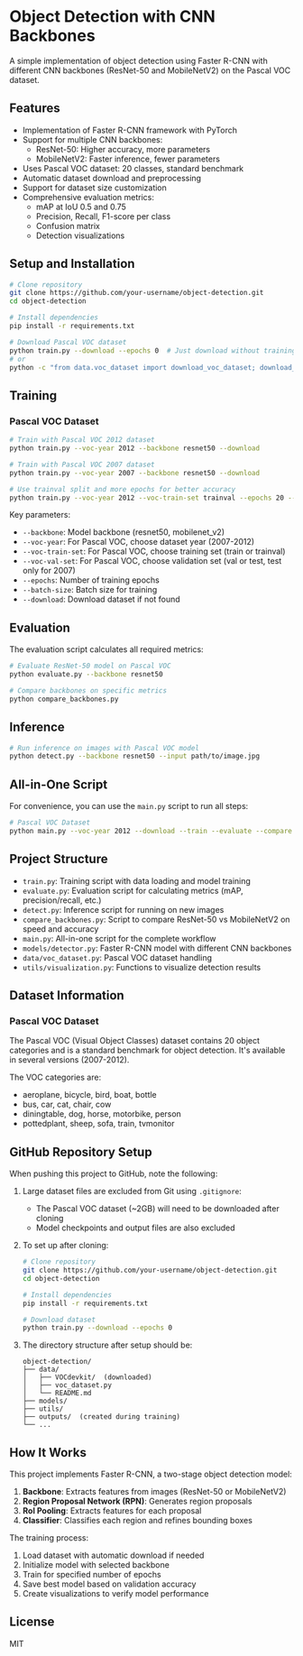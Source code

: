 # Object Detection with CNN Backbones

A simple implementation of object detection using Faster R-CNN with different CNN backbones (ResNet-50 and MobileNetV2) on the Pascal VOC dataset.

## Features

- Implementation of Faster R-CNN framework with PyTorch
- Support for multiple CNN backbones:
  - ResNet-50: Higher accuracy, more parameters
  - MobileNetV2: Faster inference, fewer parameters
- Uses Pascal VOC dataset: 20 classes, standard benchmark
- Automatic dataset download and preprocessing
- Support for dataset size customization
- Comprehensive evaluation metrics:
  - mAP at IoU 0.5 and 0.75
  - Precision, Recall, F1-score per class
  - Confusion matrix
  - Detection visualizations

## Setup and Installation

```bash
# Clone repository
git clone https://github.com/your-username/object-detection.git
cd object-detection

# Install dependencies
pip install -r requirements.txt

# Download Pascal VOC dataset
python train.py --download --epochs 0  # Just download without training
# or
python -c "from data.voc_dataset import download_voc_dataset; download_voc_dataset('./data', '2012')"
```

## Training

### Pascal VOC Dataset

```bash
# Train with Pascal VOC 2012 dataset
python train.py --voc-year 2012 --backbone resnet50 --download

# Train with Pascal VOC 2007 dataset
python train.py --voc-year 2007 --backbone resnet50 --download

# Use trainval split and more epochs for better accuracy
python train.py --voc-year 2012 --voc-train-set trainval --epochs 20 --backbone resnet50 --download
```

Key parameters:
- `--backbone`: Model backbone (resnet50, mobilenet_v2)
- `--voc-year`: For Pascal VOC, choose dataset year (2007-2012)
- `--voc-train-set`: For Pascal VOC, choose training set (train or trainval)
- `--voc-val-set`: For Pascal VOC, choose validation set (val or test, test only for 2007)
- `--epochs`: Number of training epochs
- `--batch-size`: Batch size for training
- `--download`: Download dataset if not found
<!-- - `--max-samples` : Limit the number of training images (optional, for faster experimentation) -->


## Evaluation

The evaluation script calculates all required metrics:

```bash
# Evaluate ResNet-50 model on Pascal VOC
python evaluate.py --backbone resnet50

# Compare backbones on specific metrics
python compare_backbones.py
```

## Inference

```bash
# Run inference on images with Pascal VOC model
python detect.py --backbone resnet50 --input path/to/image.jpg
```

## All-in-One Script

For convenience, you can use the `main.py` script to run all steps:

```bash
# Pascal VOC Dataset
python main.py --voc-year 2012 --download --train --evaluate --compare
```

## Project Structure

- `train.py`: Training script with data loading and model training
- `evaluate.py`: Evaluation script for calculating metrics (mAP, precision/recall, etc.)
- `detect.py`: Inference script for running on new images
- `compare_backbones.py`: Script to compare ResNet-50 vs MobileNetV2 on speed and accuracy
- `main.py`: All-in-one script for the complete workflow
- `models/detector.py`: Faster R-CNN model with different CNN backbones
- `data/voc_dataset.py`: Pascal VOC dataset handling
- `utils/visualization.py`: Functions to visualize detection results

## Dataset Information

### Pascal VOC Dataset
The Pascal VOC (Visual Object Classes) dataset contains 20 object categories and is a standard benchmark for object detection. It's available in several versions (2007-2012).

The VOC categories are:
- aeroplane, bicycle, bird, boat, bottle
- bus, car, cat, chair, cow
- diningtable, dog, horse, motorbike, person
- pottedplant, sheep, sofa, train, tvmonitor

## GitHub Repository Setup

When pushing this project to GitHub, note the following:

1. Large dataset files are excluded from Git using `.gitignore`:
   - The Pascal VOC dataset (~2GB) will need to be downloaded after cloning
   - Model checkpoints and output files are also excluded

2. To set up after cloning:
   ```bash
   # Clone repository
   git clone https://github.com/your-username/object-detection.git
   cd object-detection
   
   # Install dependencies
   pip install -r requirements.txt
   
   # Download dataset
   python train.py --download --epochs 0
   ```

3. The directory structure after setup should be:
   ```
   object-detection/
   ├── data/
   │   ├── VOCdevkit/  (downloaded)
   │   ├── voc_dataset.py
   │   └── README.md
   ├── models/
   ├── utils/
   ├── outputs/  (created during training)
   └── ...
   ```

## How It Works

This project implements Faster R-CNN, a two-stage object detection model:
1. **Backbone**: Extracts features from images (ResNet-50 or MobileNetV2)
2. **Region Proposal Network (RPN)**: Generates region proposals
3. **RoI Pooling**: Extracts features for each proposal
4. **Classifier**: Classifies each region and refines bounding boxes

The training process:
1. Load dataset with automatic download if needed
2. Initialize model with selected backbone
3. Train for specified number of epochs
4. Save best model based on validation accuracy
5. Create visualizations to verify model performance

## License
MIT
